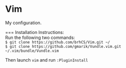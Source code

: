 Vim
===
My configuration.

===
Installation Instructions:  
Run the following two commands:  
`$ git clone https://github.com/brhCS/Vim.git ~/`  
`$ git clone https://github.com/gmarik/Vundle.vim.git ~/.vim/bundle/Vundle.vim`  

Then launch `vim` and run `:PluginInstall`  
